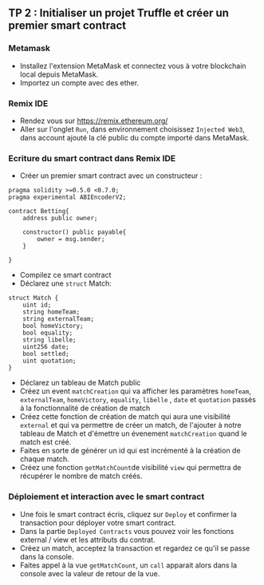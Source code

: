 ## TP 2 : Initialiser un projet Truffle et créer un premier smart contract

### Metamask
- Installez l'extension MetaMask et connectez vous à votre blockchain local depuis MetaMask.
- Importez un compte avec des ether.

### Remix IDE
- Rendez vous sur https://remix.ethereum.org/
- Aller sur l'onglet `Run`, dans environnement choisissez `Injected Web3`, dans account ajouté la clé public du compte importé dans MetaMask.


### Ecriture du smart contract dans Remix IDE

- Créer un premier smart contract avec un constructeur :

```
pragma solidity >=0.5.0 <0.7.0;
pragma experimental ABIEncoderV2;

contract Betting{
    address public owner;

    constructor() public payable{
        owner = msg.sender;
    }
  
}
```
- Compilez ce smart contract
- Déclarez une `struct` Match:
```
struct Match {
    uint id;
    string homeTeam;
    string externalTeam;
    bool homeVictory;
    bool equality;
    string libelle;
    uint256 date; 
    bool settled;
    uint quotation;
}
```

- Déclarez un tableau de Match public
- Créez un event `matchCreation` qui va afficher les paramètres  `homeTeam`, `externalTeam`, `homeVictory`, `equality`, `libelle` , `date` et `quotation` passés à la fonctionnalité de création de match 
- Créez cette fonction de création de match qui aura une visibilité `external` et qui va permettre de créer un match, de l'ajouter à notre tableau de Match et d'émettre un évenement `matchCreation` quand le match est créé. 
- Faites en sorte de générer un id qui est incrémenté à la création de chaque match.
- Créez une fonction `getMatchCount`de visibilité `view` qui permettra de récupérer le nombre de match créés.

### Déploiement et interaction avec le smart contract
- Une fois le smart contract écris, cliquez sur `Deploy` et confirmer la transaction pour déployer votre smart contract.
- Dans la partie `Deployed Contracts` vous pouvez voir les fonctions external / view et les attributs du contrat.
- Créez un match, acceptez la transaction et regardez ce qu'il se passe dans la console.
- Faites appel à la vue `getMatchCount`, un `call` apparait alors dans la console avec la valeur de retour de la vue.
